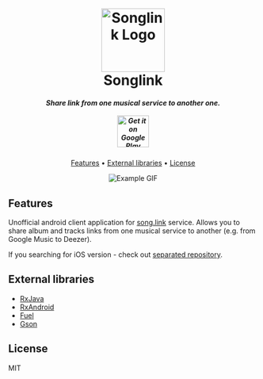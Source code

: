 <h1 align="center">
  <img src=".github/logo.png" alt="Songlink Logo" width="128">
  <br>
  Songlink
</h1>

<h5 align="center">
  Share link from one musical service to another one.
  <br>
  <br>
  <a href="https://play.google.com/store/apps/details?id=io.robotmafia.streaminghell&utm_source=github&pcampaignid=MKT-Other-global-all-co-prtnr-py-PartBadge-Mar2515-1">
    <img alt="Get it on Google Play" src="https://play.google.com/intl/en_us/badges/images/generic/en_badge_web_generic.png" height="64">
  </a>
</h5>

<p align="center">
  <a href="#features">Features</a> •
  <a href="#external-libraries">External libraries</a> •
  <a href="#license">License</a>
</p>

<p align="center">
  <img src=".github/example.gif" alt="Example GIF">
</p>

## Features

Unofficial android client application for [song.link](https://song.link) service. Allows you to share album and tracks links from one musical service to another (e.g. from Google Music to Deezer).

If you searching for iOS version - check out [separated repository](https://github.com/Ty3uK/songlink-ios).


## External libraries

- [RxJava](https://github.com/ReactiveX/RxJava)
- [RxAndroid](https://github.com/ReactiveX/RxAndroid)
- [Fuel](https://github.com/kittinunf/Fuel)
- [Gson](https://github.com/google/gson)

## License

MIT
